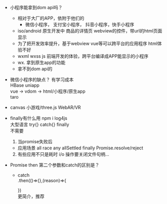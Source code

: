 - 小程序能拿到dom api吗？
    - 相对于大厂的APP，依附于他们的
        - 微信小程序， 支付宝小程序， 抖音小程序，快手小程序
    - iso/android 原生开发中 商品的详情页
        webview的控件，带url的html页面显示  
    - 为了把开发效率提升，基于webview vue等可以跨平台的应用程序
        html体验不好  
    - wxml wxss js 前端开发的体验，跨平台编译成APP能显示的小程序
    - wx. 拿到原生app的功能  
    - 拿不到dom api的

- 微信小程序的缺点？
    有学习成本  
    HBase uniapp  
    vue -> vdom -> html/小程序/原生app  
    taro  

- canvas
    小游戏/three.js  WebAR/VR  

- finally有什么用 npm i log4js  
    大型语言 try{} catch{} finally  
    不需要  
    1. 当promise失败后
    - 应用场景
    all race any allSettled finally Promise.resolve/reject   
    2. 有些应用不只是耗时
        i/o 操作要关闭文件句柄...  

- Promise then 第二个参数和catch的区别是？
    - catch  
        .then(()=>{},(reason)=>{  
  
        })  
        更简介，推荐  
